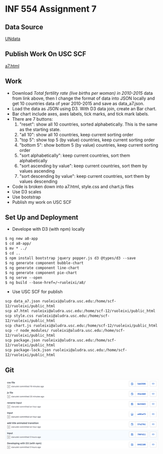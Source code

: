 # INF 554 Assignment 7

## Data Source
[UNdata](http://data.un.org/)

## Publish Work On USC SCF 
[a7.html](http://www-scf.usc.edu/~ruoleixi/a7.html)

## Work
* Download *Total fertility rate (live births per woman) in 2010-2015* data from link above, then I change the format of data into JSON locally and get 10 countries data of year 2010-2015 and save as data_a7.json.
* Load the data as JSON using D3. With D3 data join, create an Bar chart.
* Bar chart include axes, axes labels, tick marks, and tick mark labels. 
* There are 7 buttons:
    1. "reset": show all 10 countries, sorted alphabetically. This is the same as the starting state.
    2. "all 10": show all 10 countries, keep current sorting order
    3. "top 5": show top 5 (by value) countries, keep current sorting order
    4. "bottom 5": show bottom 5 (by value) countries, keep current sorting order
    5. "sort alphabetically": keep current countries, sort them alphabetically
    6. "sort ascending by value": keep current countries, sort them by values ascending
    7. "sort descending by value": keep current countries, sort them by values descending
* Code is broken down into a7.html, style.css and chart.js files
* Use D3 scales
* Use bootstrap
* Publish my work on USC SCF


## Set Up and Deployment
- Develope with D3 (with npm) locally

```
$ ng new a8-app
$ cd a8-app/
$ mv * ../
$ cd ..
$ npm install bootstrap jquery popper.js d3 @types/d3 --save
$ ng generate component bubble-chart
$ ng generate component line-chart
$ ng generate component pie-chart
$ ng serve --open
$ ng build --base-href=/~ruoleixi/a8/
```

- Use USC SCF for publish

```
scp data_a7.json ruoleixi@aludra.usc.edu:/home/scf-12/ruoleixi/public_html
scp a7.html ruoleixi@aludra.usc.edu:/home/scf-12/ruoleixi/public_html
scp style.css ruoleixi@aludra.usc.edu:/home/scf-12/ruoleixi/public_html
scp chart.js ruoleixi@aludra.usc.edu:/home/scf-12/ruoleixi/public_html
scp -r node_modules/ ruoleixi@aludra.usc.edu:/home/scf-12/ruoleixi/public_html
scp package.json ruoleixi@aludra.usc.edu:/home/scf-12/ruoleixi/public_html
scp package-lock.json ruoleixi@aludra.usc.edu:/home/scf-12/ruoleixi/public_html
```

## Git
![git.png](git.png)
